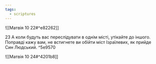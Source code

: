 ```yaml
---
tags:
  - scriptures
---
```


![[Матвія 10 22#^e82262]]

23 А коли будуть вас переслідувати в однім місті, утікайте до іншого. Поправді кажу вам, не встигнете ви обійти міст Ізраїлевих, як прийде Син Людський. ^5e9570

![[Матвія 10 24#^4201b8]]